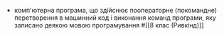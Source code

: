 - комп'ютерна програма, що здійснює пооператорне (покомандне) перетворення в машинний код і виконання команд програми, яку записано деякою мовою програмування
  #[[8 клас (Ривкінд)]]